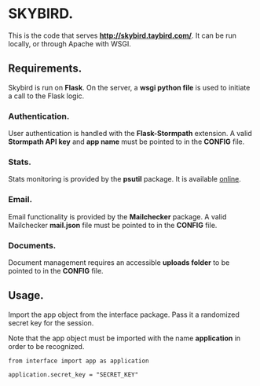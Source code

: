 # SKYBIRD.
This is the code that serves **http://skybird.taybird.com/**. It can
be run locally, or through Apache with WSGI.

## Requirements.
Skybird is run on **Flask**. On the server, a **wsgi python file** is
used to initiate a call to the Flask logic.

### Authentication.
User authentication is handled with the **Flask-Stormpath** extension.
A valid **Stormpath API key** and **app name** must be pointed to in the
**CONFIG** file.

### Stats.
Stats monitoring is provided by the **psutil** package. It is available
[online](https://github.com/giampaolo/psutil).

### Email.
Email functionality is provided by the **Mailchecker** package. A
valid Mailchecker **mail.json** file must be pointed to in the
**CONFIG** file.

### Documents.
Document management requires an accessible **uploads folder**
to be pointed to in the **CONFIG** file.

## Usage.
Import the app object from the interface package. Pass it a
randomized secret key for the session.

Note that the app object must be imported with the name
**application** in order to be recognized.

    from interface import app as application

    application.secret_key = "SECRET_KEY"